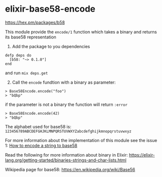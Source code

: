 # elixir-base58-encode
https://hex.pm/packages/b58


This module provide the `encode/1` function which takes a binary and returns
its base58 representation

1. Add the package to you dependencies

  ```
  defp deps do
    [b58: "~> 0.1.0"]
  end
  ```

  and run `mix deps.get`

2. Call the `encode` fundtion with a binary as parameter:

 ```
 > Base58Encode.encode("foo")
 > "bQbp"
 ```

 if the parameter is not a binary the function will return `:error`

 ```
 > Base58Encode.encode(42)
 > "bQbp"
 ```

The alphabet used for base58 is:
`123456789ABCDEFGHJKLMNPQRSTUVWXYZabcdefghijkmnopqrstuvwxyz`

For more information about the implementation of this module see the issue 1:
[How to encode a string to base58](https://github.com/dwyl/base58encode/issues/1)

Read the following for more information about binary in Elixir:
https://elixir-lang.org/getting-started/binaries-strings-and-char-lists.html

Wikipedia page for base58:
https://en.wikipedia.org/wiki/Base56
